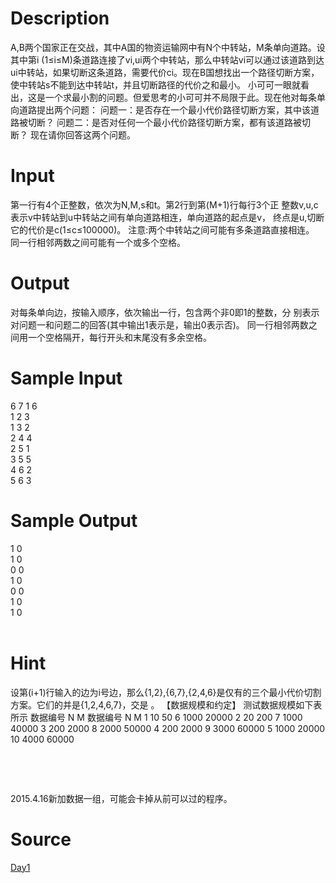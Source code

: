 
# Description

<div class="content"><p>A,B两个国家正在交战，其中A国的物资运输网中有N个中转站，M条单向道路。设其中第i (1≤i≤M)条道路连接了vi,ui两个中转站，那么中转站vi可以通过该道路到达ui中转站，如果切断这条道路，需要代价ci。现在B国想找出一个路径切断方案，使中转站s不能到达中转站t，并且切断路径的代价之和最小。  小可可一眼就看出，这是一个求最小割的问题。但爱思考的小可可并不局限于此。现在他对每条单向道路提出两个问题：   问题一：是否存在一个最小代价路径切断方案，其中该道路被切断？  问题二：是否对任何一个最小代价路径切断方案，都有该道路被切断？   现在请你回答这两个问题。</p></div>

# Input

<div class="content"><p>第一行有4个正整数，依次为N,M,s和t。第2行到第(M+1)行每行3个正  整数v,u,c表示v中转站到u中转站之间有单向道路相连，单向道路的起点是v，  终点是u,切断它的代价是c(1≤c≤100000)。  注意:两个中转站之间可能有多条道路直接相连。  同一行相邻两数之间可能有一个或多个空格。</p></div>

# Output

<div class="content"><p>对每条单向边，按输入顺序，依次输出一行，包含两个非0即1的整数，分  别表示对问题一和问题二的回答(其中输出1表示是，输出0表示否)。  同一行相邻两数之间用一个空格隔开，每行开头和末尾没有多余空格。</p></div>

# Sample Input

<div class="content"><span class="sampledata">6 7 1 6<br/>
1 2 3<br/>
1 3 2<br/>
2 4 4<br/>
2 5 1<br/>
3 5 5<br/>
4 6 2<br/>
5 6 3<br/>
</span></div>

# Sample Output

<div class="content"><span class="sampledata">1 0<br/>
1 0<br/>
0 0<br/>
1 0<br/>
0 0<br/>
1 0<br/>
1 0<br/>
<br/>
</span></div>

# Hint

<div class="content"><p></p><p>设第(i+1)行输入的边为i号边，那么{1,2},{6,7},{2,4,6}是仅有的三个最小代价切割方案。它们的并是{1,2,4,6,7}，交是 。   【数据规模和约定】   测试数据规模如下表所示  数据编号 N M 数据编号 N M  1 10 50 6 1000 20000  2 20 200 7 1000 40000  3 200 2000 8 2000 50000  4 200 2000 9 3000 60000  5 1000 20000 10 4000 60000</p><br/>
<p></p><br/>
<p>2015.4.16新加数据一组，可能会卡掉从前可以过的程序。</p><p></p></div>

# Source

<div class="content"><p><a href="problemset.php?search=Day1">Day1</a></p></div>

